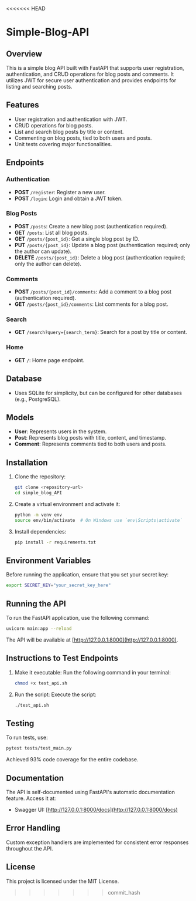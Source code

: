 <<<<<<< HEAD
# Simple-Blog-API

## Overview
This is a simple blog API built with FastAPI that supports user registration, authentication, and CRUD operations for blog posts and comments. It utilizes JWT for secure user authentication and provides endpoints for listing and searching posts.

## Features
- User registration and authentication with JWT.
- CRUD operations for blog posts.
- List and search blog posts by title or content.
- Commenting on blog posts, tied to both users and posts.
- Unit tests covering major functionalities.

## Endpoints

### Authentication
- **POST** `/register`: Register a new user.
- **POST** `/login`: Login and obtain a JWT token.

### Blog Posts
- **POST** `/posts`: Create a new blog post (authentication required).
- **GET** `/posts`: List all blog posts.
- **GET** `/posts/{post_id}`: Get a single blog post by ID.
- **PUT** `/posts/{post_id}`: Update a blog post (authentication required; only the author can update).
- **DELETE** `/posts/{post_id}`: Delete a blog post (authentication required; only the author can delete).

### Comments
- **POST** `/posts/{post_id}/comments`: Add a comment to a blog post (authentication required).
- **GET** `/posts/{post_id}/comments`: List comments for a blog post.

### Search
- **GET** `/search?query={search_term}`: Search for a post by title or content.

### Home
- **GET** `/`: Home page endpoint.

## Database
- Uses SQLite for simplicity, but can be configured for other databases (e.g., PostgreSQL).

## Models
- **User**: Represents users in the system.
- **Post**: Represents blog posts with title, content, and timestamp.
- **Comment**: Represents comments tied to both users and posts.

## Installation
1. Clone the repository:
   ```bash
   git clone <repository-url>
   cd simple_blog_API
   ```

2. Create a virtual environment and activate it:
   ```bash
   python -m venv env
   source env/bin/activate  # On Windows use `env\Scripts\activate`
   ```

3. Install dependencies:
   ```bash
   pip install -r requirements.txt
   ```

## Environment Variables
Before running the application, ensure that you set your secret key:
```bash
export SECRET_KEY="your_secret_key_here"
```

## Running the API
To run the FastAPI application, use the following command:
```bash
uvicorn main:app --reload
```
The API will be available at [http://127.0.0.1:8000](http://127.0.0.1:8000).

## Instructions to Test Endpoints
1. Make it executable: Run the following command in your terminal:
   ```bash
   chmod +x test_api.sh
   ```
3. Run the script: Execute the script:
   ```bash
   ./test_api.sh
   ```

## Testing
To run tests, use:
```bash
pytest tests/test_main.py
```
Achieved 93% code coverage for the entire codebase.

## Documentation
The API is self-documented using FastAPI's automatic documentation feature. Access it at:
- Swagger UI: [http://127.0.0.1:8000/docs](http://127.0.0.1:8000/docs)

## Error Handling
Custom exception handlers are implemented for consistent error responses throughout the API.

## License
This project is licensed under the MIT License.
>>>>>>> commit_hash

